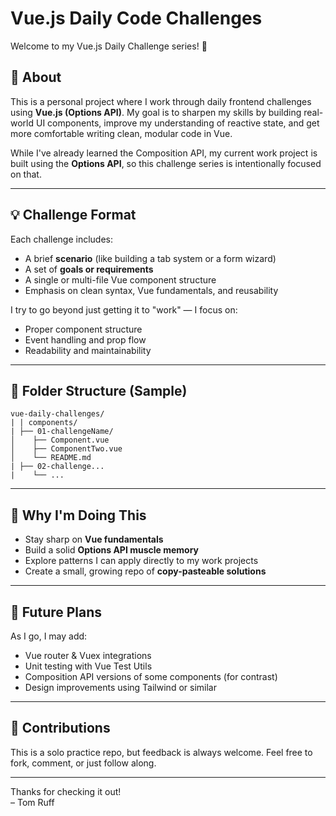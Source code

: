 # Vue.js Daily Code Challenges

Welcome to my Vue.js Daily Challenge series! 🎯

## 👋 About

This is a personal project where I work through daily frontend challenges using **Vue.js (Options API)**. My goal is to sharpen my skills by building real-world UI components, improve my understanding of reactive state, and get more comfortable writing clean, modular code in Vue.

While I've already learned the Composition API, my current work project is built using the **Options API**, so this challenge series is intentionally focused on that.

---

## 💡 Challenge Format

Each challenge includes:
- A brief **scenario** (like building a tab system or a form wizard)
- A set of **goals or requirements**
- A single or multi-file Vue component structure
- Emphasis on clean syntax, Vue fundamentals, and reusability

I try to go beyond just getting it to "work" — I focus on:
- Proper component structure
- Event handling and prop flow
- Readability and maintainability

---

## 📁 Folder Structure (Sample)

```
vue-daily-challenges/
| | components/
| ├── 01-challengeName/
│    ├── Component.vue
│    ├── ComponentTwo.vue
│    └── README.md
| ├── 02-challenge...
|    └── ...
```

---

## 🚀 Why I'm Doing This

- Stay sharp on **Vue fundamentals**
- Build a solid **Options API muscle memory**
- Explore patterns I can apply directly to my work projects
- Create a small, growing repo of **copy-pasteable solutions**

---

## 🔮 Future Plans

As I go, I may add:
- Vue router & Vuex integrations
- Unit testing with Vue Test Utils
- Composition API versions of some components (for contrast)
- Design improvements using Tailwind or similar

---

## 🧠 Contributions

This is a solo practice repo, but feedback is always welcome. Feel free to fork, comment, or just follow along.

---

Thanks for checking it out!  
– Tom Ruff